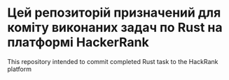 Цей репозиторій призначений для коміту виконаних задач по Rust на платформі HackerRank
======================================================================================
This repository intended to commit completed Rust task to the HackRank platform
